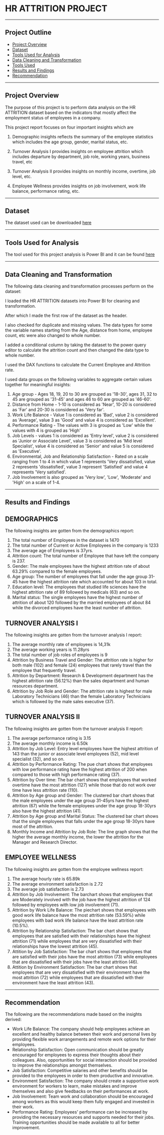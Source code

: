 # HR ATTRITION PROJECT

---
## **Project Outline**
- [Project Overview](#Project-Overview)
- [Dataset](#Dataset)
- [Tools Used for Analysis](#Tools-Used-for-Analysis)
- [Data Cleaning and Transformation](#Data-Cleaning-and-Transformation)
- [Tools Used](#Tools-Used)
- [Results and Findings](#Results-and-Findings)
- [Recommendation](#Recommendation)
---

## Project Overview
The purpose of this project is to perform data analysis on the HR ATTRITION dataset based on the indicators that mostly affect the employment status of employees in a company.

This project report focuses on four important insights which are
1. Demographic insights reflects the summary of the employee statistics which includes the age group, 
gender, marital status, etc.

2. Turnover Analysis I provides insights on employee attrition which includes departure by department, job role, working years, business travel, etc

3. Turnover Analysis II provides insights on monthly income, overtime, job level, etc.

4. Employee Wellness provides insights on job involvement, work life balance, performance rating, etc.


---
## Dataset
The dataset used can be downloaded 
[here](https://drive.google.com/file/d/1sBnniRB8LApHtMCEED0_rf3mLA0Abrtf/view?usp=drivesdk)

---

## Tools Used for Analysis 
The tool used for this project analysis is Power BI and it can be found [here](https://powerbi.microsoft.com/en-us/downloads/)

---

## Data Cleaning and Transformation
The following data cleaning and transformation processes perform on the dataset:

I loaded the HR ATTRITION datasets into Power BI for cleaning and transformation. 

After which I made the first row of the dataset as the header. 

I also checked for duplicate and missing values. 
The data types for some the variable names starting from the Age, distance from home, employee count, etc were also changed to whole number.

I added a conditional column by taking the dataset to the power query editor to calculate the attrition count and then changed the data type to whole number.

I used the DAX functions to calculate the Current Employee and Attrition rate.

I used data groups on the following variables to aggregate certain values together for meaningful insights:
1. Age group - Ages 18, 19, 20 to 30 are grouped as '18-30', ages 31, 32 to 45 are grouped as '31-45' and ages 46 to 60 are grouped as '46-60'.
2. Distance from Home - 1-10 is considered as 'Near', 10-20 is considered as 'Far' and 20-30 is considered as 'Very far'.
3. Work Life Balance - Value 1 is considered as 'Bad', value 2 is considered as 'Average', value 3 as 
'Good' and value 4 is considered as 'Excellent'.
4. Performance Rating - The values with 3 is grouped as 'Low' while the values with 4 is grouped as 'High'
5. Job Levels - values 1 is considered as 'Entry level', value 2 is considered as 'Junior or Associate Level', value 3 is considered as 'Mid level Specialist', value 4 is considered as 'Senior' and value 5 is considered as 'Executive'.
6. Environmental, Job and Relationship Satisfaction -  Rated on a scale ranging from 1 to 4 in which value 1 represents 'Very dissatisfied, value 2 represents 'dissatisfied', value 3 represent 'Satisfied' and value 4 represents 'Very satisfied'.
7. Job Involvement is also grouped as 'Very low', 'Low', 'Moderate' and 'High' on a scale of 1-4.

---

## Results and Findings

## DEMOGRAPHICS
The following insights are gotten from the demographics report:
1. The total number of Employees in the dataset is 1470
2. The total number of Current or Active Employees in the company is 1233
3. The average age of Employees is 37yrs.
4. Attrition count: The total number of Employee that have left the company is 237.
5. Gender: The male employees have the highest attrition rate of about 63.29% compared to the female employees.
6. Age group: The number of employees that fall under the age group 31-45 have the highest attrition rate which accounted for about 103 in total.
7. Education level: The employees that studied life sciences have the highest attrition rate of 89  followed by medicals (63) and so on.
8. Marital status: The single employees have the highest number of attrition of about 120 followed by the married employees of about 84 while the divorced employees have the least number of attrition.

## TURNOVER ANALYSIS I
The following insights are gotten from the turnover analysis I report:
1. The average monthly rate of employees is 14,31k
2. The average working years is 11.28yrs
3. The total number of job roles of employees is 9
4. Attrition by Business Travel and Gender: The attrition rate is higher for both male (102) and female (24) employees that rarely travel than the employee that frequently travel.
5. Attrition by Department: Research & Development department has the highest attrition rate (56.12%) than the sales department and human resources department.
6. Attrition by Job Role and Gender: The attrition rate is highest for male Laboratory Technicians (46) than the female Laboratory Technicians which is followed by the male sales executive (37).

## TURNOVER ANALYSIS II
The following insights are gotten from the turnover analysis II report:
1. The average performance rating is 3.15
2. The average monthly income is 6.50k
3. Attrition by Job Level: Entry level employees have the highest attrition of 143 than the junior or associate level employees (52), mid level specialist (32), and so on.
4. Attrition by Performance Rating: The pue chart shows that employees with low performance rating have the highest attrition of 200 when compared to those with high performance rating (37).
5. Attrition by Over time: The bar chart shows that employees that worked overtime have the most attrition 
(127) while those that do not work over time have less attrition rate (110).
6. Attrition by Age group and Gender: The clustered bar chart shows that the male employees under the age group 31-45yrs have the highest attrition (67) while the female employees under the age group 18-30yrs also have the highest attrition (41).
7. Attrition by Age group and Marital Status: The clustered bar chart shows that the single employees that falls under the age group 18-30yrs have most of the attrition.
8. Monthly Income and Attrition by Job Role: The line graph shows that the higher the average monthly income, the lower the attrition for the Manager and Research Director.

## EMPLOYEE WELLNESS
The following insights are gotten from the employee wellness report:
1. The average hourly rate is 65.89k
2. The average environment satisfaction is 2.72
3. The average job satisfaction is 2.73
4. Attrition by Job Involvement: The barchart shows that employees that are Moderately involved with the job have the highest attrition of 124 followed by employees with low job involvement (71).
5. Attrition by Work Life Balance: The piechart shows that employees with good work life balance have the most attrition rate (53.59%) while employees with bad work life balance have the least attrition rate (10.5%).
6. Attrition by Relationship Satisfaction: The bar chart shows that employees that are satisfied with their relationships have the highest attrition (71) while  employees that are very dissatisfied with their relationships have the lowest attrition (45).
7. Attition by Job Satisfaction: The bar chart shows that employees that are satisfied with their jobs have the most attrition (73) while employees that are dissatisfied with their jobs have the least attrition (46).
8. Attition by Environment Satisfaction: The bar chart shows that employees that are very dissatisfied with their environment have the most attrition (72) while employees that are dissatisfied with their environment have the least attrition (43).
---

## Recommendation

The following are the recommendations made based on the insights derived:

- Work Life Balance: The company should help employees achieve an excellent and healthy balance between their work and personal lives by providing flexible work arrangements and remote work options for their employees.
- Relationship Satisfaction: Open communication should be greatly encouraged for employees to express their thoughts about their colleagues. Also, opportunities for social interaction should be provided to improve the relationships amongst themselves.
- Job Satisfaction: Competitive salaries and other benefits should be provided to the employees in order to them productive and innovative.
- Environment Satisfaction: The company should create a supportive work environment for workers to learn, make mistakes and improve themselves and also give feedbacks on their performances at work.
- Job Involvement: Team work and collaboration should be encouraged among workers as this would keep them fully engaged and invested in their work.
- Performance Rating: Employees' performance can be increased by providing the necessary resources and supports needed for their jobs. Training opportunities should be made available to all for better improvement.
